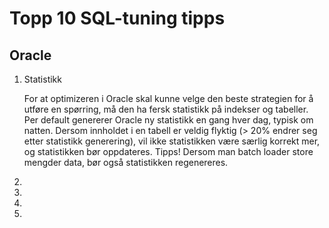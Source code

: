 # Topp 10 SQL-tuning tipps 

## Oracle 

1. Statistikk

   For at optimizeren i Oracle skal kunne velge den beste strategien for å utføre en spørring, må den ha fersk statistikk på indekser og tabeller. Per default genererer Oracle ny statistikk en gang hver dag, typisk om natten. Dersom innholdet i en tabell er veldig flyktig (> 20% endrer seg etter statistikk generering), vil ikke statistikken være særlig korrekt mer, og statistikken bør oppdateres. Tipps! Dersom man batch loader store mengder data, bør også statistikken regenereres.

2.  




3. 



4. 



5. 